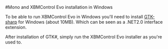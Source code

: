 #Mono and XBMControl Evo installation in Windows

To be able to run XBMControl Evo in Windows you'll need to install [GTK-sharp](http://ftp.novell.com/pub/mono/gtk-sharp/gtk-sharp-2.12.8-1.win32.msi) for Windows (about 10MB). Which can be seen as a .NET2.0 interface extension.

After installation of GTK#, simply run the XBMControl Evo installer as you're used to.